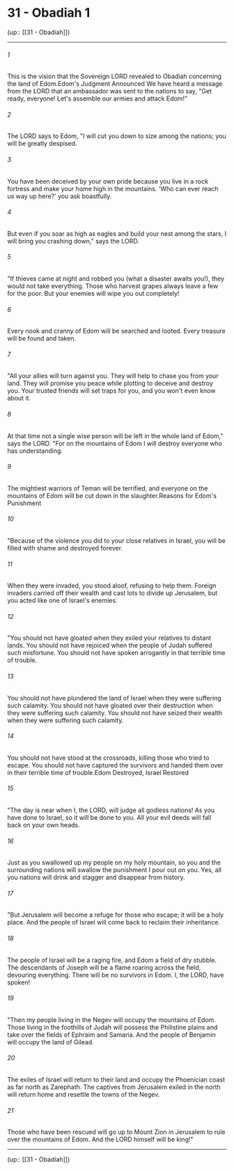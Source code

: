 # 31 - Obadiah 1

(up:: [[31 - Obadiah]])

***


###### 1 
This is the vision that the Sovereign LORD revealed to Obadiah concerning the land of Edom.Edom's Judgment Announced We have heard a message from the LORD that an ambassador was sent to the nations to say, "Get ready, everyone! Let's assemble our armies and attack Edom!" 

###### 2 
The LORD says to Edom, "I will cut you down to size among the nations; you will be greatly despised. 

###### 3 
You have been deceived by your own pride because you live in a rock fortress and make your home high in the mountains. 'Who can ever reach us way up here?' you ask boastfully. 

###### 4 
But even if you soar as high as eagles and build your nest among the stars, I will bring you crashing down," says the LORD. 

###### 5 
"If thieves came at night and robbed you (what a disaster awaits you!), they would not take everything. Those who harvest grapes always leave a few for the poor. But your enemies will wipe you out completely! 

###### 6 
Every nook and cranny of Edom will be searched and looted. Every treasure will be found and taken. 

###### 7 
"All your allies will turn against you. They will help to chase you from your land. They will promise you peace while plotting to deceive and destroy you. Your trusted friends will set traps for you, and you won't even know about it. 

###### 8 
At that time not a single wise person will be left in the whole land of Edom," says the LORD. "For on the mountains of Edom I will destroy everyone who has understanding. 

###### 9 
The mightiest warriors of Teman will be terrified, and everyone on the mountains of Edom will be cut down in the slaughter.Reasons for Edom's Punishment 

###### 10 
"Because of the violence you did to your close relatives in Israel, you will be filled with shame and destroyed forever. 

###### 11 
When they were invaded, you stood aloof, refusing to help them. Foreign invaders carried off their wealth and cast lots to divide up Jerusalem, but you acted like one of Israel's enemies. 

###### 12 
"You should not have gloated when they exiled your relatives to distant lands. You should not have rejoiced when the people of Judah suffered such misfortune. You should not have spoken arrogantly in that terrible time of trouble. 

###### 13 
You should not have plundered the land of Israel when they were suffering such calamity. You should not have gloated over their destruction when they were suffering such calamity. You should not have seized their wealth when they were suffering such calamity. 

###### 14 
You should not have stood at the crossroads, killing those who tried to escape. You should not have captured the survivors and handed them over in their terrible time of trouble.Edom Destroyed, Israel Restored 

###### 15 
"The day is near when I, the LORD, will judge all godless nations! As you have done to Israel, so it will be done to you. All your evil deeds will fall back on your own heads. 

###### 16 
Just as you swallowed up my people on my holy mountain, so you and the surrounding nations will swallow the punishment I pour out on you. Yes, all you nations will drink and stagger and disappear from history. 

###### 17 
"But Jerusalem will become a refuge for those who escape; it will be a holy place. And the people of Israel will come back to reclaim their inheritance. 

###### 18 
The people of Israel will be a raging fire, and Edom a field of dry stubble. The descendants of Joseph will be a flame roaring across the field, devouring everything. There will be no survivors in Edom. I, the LORD, have spoken! 

###### 19 
"Then my people living in the Negev will occupy the mountains of Edom. Those living in the foothills of Judah will possess the Philistine plains and take over the fields of Ephraim and Samaria. And the people of Benjamin will occupy the land of Gilead. 

###### 20 
The exiles of Israel will return to their land and occupy the Phoenician coast as far north as Zarephath. The captives from Jerusalem exiled in the north will return home and resettle the towns of the Negev. 

###### 21 
Those who have been rescued will go up to Mount Zion in Jerusalem to rule over the mountains of Edom. And the LORD himself will be king!"

***

(up:: [[31 - Obadiah]])
